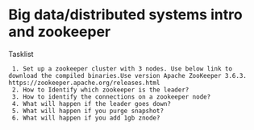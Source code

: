 # Big data/distributed systems intro and zookeeper
Tasklist 
  
     1. Set up a zookeeper cluster with 3 nodes. Use below link to download the compiled binaries.Use version Apache ZooKeeper 3.6.3. https://zookeeper.apache.org/releases.html
     2. How to Identify which zookeeper is the leader?
     3. How to identify the connections on a zookeeper node?
     4. What will happen if the leader goes down?
     5. What will happen if you purge snapshot?
     6. What will happen if you add 1gb znode?
